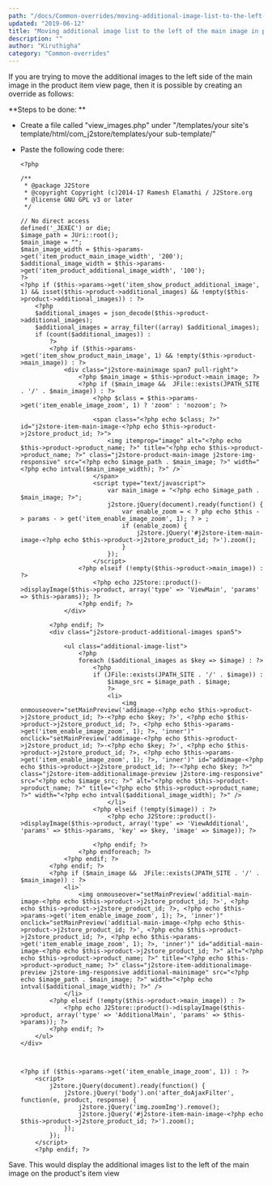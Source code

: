 ```yaml
---
path: "/docs/Common-overrides/moving-additional-image-list-to-the-left-of-the-main-image-in-product-view-page"
updated: "2019-06-12"
title: "Moving additional image list to the left of the main image in product view page"
description: ""
author: "Kiruthigha"
category: "Common-overrides"
---
```


If you are trying to move the additional images to the left side of the main image in the product item view page, then it is possible by creating an override as follows:

**Steps to be done: **

* Create a file called "view_images.php" under "/templates/your site's template/html/com_j2store/templates/your sub-template/" 
* Paste the following code there:
  

      <?php

      /**
       * @package J2Store
       * @copyright Copyright (c)2014-17 Ramesh Elamathi / J2Store.org
       * @license GNU GPL v3 or later
       */

      // No direct access
      defined('_JEXEC') or die;
      $image_path = JUri::root();
      $main_image = "";
      $main_image_width = $this->params->get('item_product_main_image_width', '200');
      $additional_image_width = $this->params->get('item_product_additional_image_width', '100');
      ?>
      <?php if ($this->params->get('item_show_product_additional_image', 1) && isset($this->product->additional_images) && !empty($this->product->additional_images)) : ?>
          <?php
          $additional_images = json_decode($this->product->additional_images);
          $additional_images = array_filter((array) $additional_images);
          if (count($additional_images)) :
              ?>
              <?php if ($this->params->get('item_show_product_main_image', 1) && !empty($this->product->main_image)) : ?>
                  <div class="j2store-mainimage span7 pull-right">
                      <?php $main_image = $this->product->main_image; ?>
                      <?php if ($main_image &&  JFile::exists(JPATH_SITE . '/' . $main_image)) : ?>
                          <?php $class = $this->params->get('item_enable_image_zoom', 1) ? 'zoom' : 'nozoom'; ?>

                          <span class="<?php echo $class; ?>" id="j2store-item-main-image-<?php echo $this->product->j2store_product_id; ?>">
                              <img itemprop="image" alt="<?php echo $this->product->product_name; ?>" title="<?php echo $this->product->product_name; ?>" class="j2store-product-main-image j2store-img-responsive" src="<?php echo $image_path . $main_image; ?>" width="<?php echo intval($main_image_width); ?>" />`
                          </span>
                          <script type="text/javascript">
                              var main_image = "<?php echo $image_path . $main_image; ?>";
                              j2store.jQuery(document).ready(function() {
                                  var enable_zoom = < ? php echo $this - > params - > get('item_enable_image_zoom', 1); ? > ;
                                  if (enable_zoom) {
                                      j2store.jQuery('#j2store-item-main-image-<?php echo $this->product->j2store_product_id; ?>').zoom();
                                  }
                              });
                          </script>
                      <?php elseif (!empty($this->product->main_image)) : ?>
                          <?php echo J2Store::product()->displayImage($this->product, array('type' => 'ViewMain', 'params' => $this->params)); ?>
                      <?php endif; ?>
                  </div>

              <?php endif; ?>
              <div class="j2store-product-additional-images span5">

                  <ul class="additional-image-list">
                      <?php
                      foreach ($additional_images as $key => $image) : ?>
                          <?php
                          if (JFile::exists(JPATH_SITE . '/' . $image)) :
                              $image_src = $image_path . $image;
                              ?>
                              <li>
                                  <img onmouseover="setMainPreview('addimage-<?php echo $this->product->j2store_product_id; ?>-<?php echo $key; ?>', <?php echo $this->product->j2store_product_id; ?>, <?php echo $this->params->get('item_enable_image_zoom', 1); ?>, 'inner')" onclick="setMainPreview('addimage-<?php echo $this->product->j2store_product_id; ?>-<?php echo $key; ?>', <?php echo $this->product->j2store_product_id; ?>, <?php echo $this->params->get('item_enable_image_zoom', 1); ?>, 'inner')" id="addimage-<?php echo $this->product->j2store_product_id; ?>-<?php echo $key; ?>" class="j2store-item-additionalimage-preview j2store-img-responsive" src="<?php echo $image_src; ?>" alt="<?php echo $this->product->product_name; ?>" title="<?php echo $this->product->product_name; ?>" width="<?php echo intval($additional_image_width); ?>" />
                              </li>
                          <?php elseif (!empty($image)) : ?>
                              <?php echo J2Store::product()->displayImage($this->product, array('type' => 'ViewAdditional', 'params' => $this->params, 'key' => $key, 'image' => $image)); ?>

                          <?php endif; ?>
                      <?php endforeach; ?>
                  <?php endif; ?>
              <?php endif; ?>
              <?php if ($main_image &&  JFile::exists(JPATH_SITE . '/' . $main_image)) : ?>
                  <li>`
                      <img onmouseover="setMainPreview('additial-main-image-<?php echo $this->product->j2store_product_id; ?>', <?php echo $this->product->j2store_product_id; ?>, <?php echo $this->params->get('item_enable_image_zoom', 1); ?>, 'inner')" onclick="setMainPreview('additial-main-image-<?php echo $this->product->j2store_product_id; ?>', <?php echo $this->product->j2store_product_id; ?>, <?php echo $this->params->get('item_enable_image_zoom', 1); ?>, 'inner')" id="additial-main-image-<?php echo $this->product->j2store_product_id; ?>" alt="<?php echo $this->product->product_name; ?>" title="<?php echo $this->product->product_name; ?>" class="j2store-item-additionalimage-preview j2store-img-responsive additional-mainimage" src="<?php echo $image_path . $main_image; ?>" width="<?php echo intval($additional_image_width); ?>" />
                  </li>
              <?php elseif (!empty($this->product->main_image)) : ?>
                  <?php echo J2Store::product()->displayImage($this->product, array('type' => 'AdditionalMain', 'params' => $this->params)); ?>
              <?php endif; ?>
          </ul>
      </div>



      <?php if ($this->params->get('item_enable_image_zoom', 1)) : ?>
          <script>
              j2store.jQuery(document).ready(function() {
                  j2store.jQuery('body').on('after_doAjaxFilter', function(e, product, response) {
                      j2store.jQuery('img.zoomImg').remove();
                      j2store.jQuery('#j2store-item-main-image-<?php echo $this->product->j2store_product_id; ?>').zoom();
                  });
              });
          </script>
          <?php endif; ?>


Save.
This would display the additional images list to the left of the main image on the product's item view
